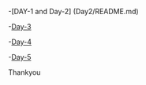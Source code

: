 -[DAY-1 and Day-2] (Day2/README.md)

-[Day-3](Day3_5/Day-3.md)

-[Day-4](Day3_5/Day-4.md)

-[Day-5](Day3_5/Day%20-5.md)

Thankyou
